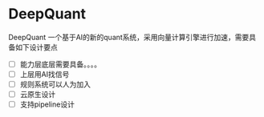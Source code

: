 # DeepQuant

DeepQuant 一个基于AI的新的quant系统，采用向量计算引擎进行加速，需要具备如下设计要点

-[ ] 能力层底层需要具备。。。。
-[ ] 上层用AI找信号
-[ ] 规则系统可以人为加入
-[ ] 云原生设计
-[ ] 支持pipeline设计
